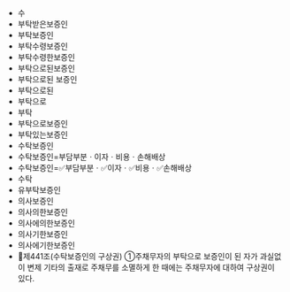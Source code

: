 - 수
- 부탁받은보증인
- 부탁보증인
- 부탁수령보증인
- 부탁수령한보증인
- 부탁으로된보증인
- 부탁으로된 보증인
- 부탁으로된
- 부탁으로
- 부탁
- 부탁으로보증인
- 부탁있는보증인
- 수탁보증인
- 수탁보증인=부담부분ㆍ이자ㆍ비용ㆍ손해배상
- 수탁보증인=✅부담부분ㆍ✅이자ㆍ✅비용ㆍ✅손해배상
- 수탁
- 유부탁보증인
- 의사보증인
- 의사의한보증인
- 의사에의한보증인
- 의사기한보증인
- 의사에기한보증인
- 📌제441조(수탁보증인의 구상권) ①주채무자의 부탁으로 보증인이 된 자가 과실없이 변제 기타의 출재로 주채무를 소멸하게 한 때에는 주채무자에 대하여 구상권이 있다.
